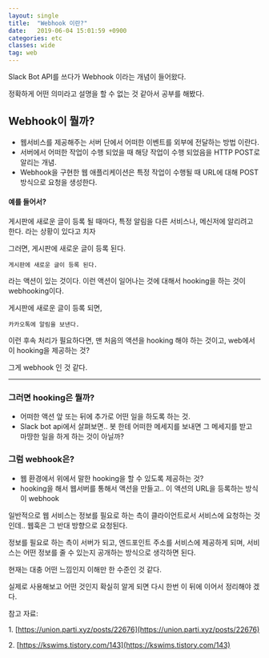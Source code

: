 ```yaml
---
layout: single
title:  "Webhook 이란?"
date:   2019-06-04 15:01:59 +0900
categories: etc
classes: wide
tag: web
---
```


Slack Bot API를 쓰다가 Webhook 이라는 개념이 들어왔다.

정확하게 어떤 의미라고 설명을 할 수 없는 것 같아서 공부를 해봤다.

## Webhook이 뭘까?

-   웹서비스를 제공해주는 서버 단에서 어떠한 이벤트를 외부에 전달하는 방법 이란다.
-   서버에서 어떠한 작업이 수행 되었을 때 해당 작업이 수행 되었음을 HTTP POST로 알리는 개념.
-   Webhook을 구현한 웹 애플리케이션은 특정 작업이 수행될 때 URL에 대해 POST 방식으로 요청을 생성한다.

#### 예를 들어서?

게시판에 새로운 글이 등록 될 때마다, 특정 알림을 다른 서비스나, 메신저에 알리려고 한다. 라는 상황이 있다고 치자

그러면, 게시판에 새로운 글이 등록 된다.

```
게시판에 새로운 글이 등록 된다.
```

라는 액션이 있는 것이다. 이런 액션이 일어나는 것에 대해서 hooking을 하는 것이 webhooking이다.

게시판에 새로운 글이 등록 되면,

```
카카오톡에 알림을 보낸다.
```

이런 후속 처리가 필요하다면, 맨 처음의 액션을 hooking 해야 하는 것이고, web에서 이 hooking을 제공하는 것?

그게 webhook 인 것 같다.

---

### 그러면 hooking은 뭘까?

-   어떠한 액션 앞 또는 뒤에 추가로 어떤 일을 하도록 하는 것.
-   Slack bot api에서 살펴보면.. 봇 한테 어떠한 메세지를 보내면 그 메세지를 받고 마땅한 일을 하게 하는 것이 아닐까?

### 그럼 webhook은?

-   웹 환경에서 위에서 말한 hooking을 할 수 있도록 제공하는 것?
-   hooking을 해서 웹서버를 통해서 액션을 만들고.. 이 액션의 URL을 등록하는 방식이 webhook

일반적으로 웹 서비스는 정보를 필요로 하는 측이 클라이언트로서 서비스에 요청하는 것인데.. 웹훅은 그 반대 방향으로 요청된다.

정보를 필요로 하는 측이 서버가 되고, 엔드포인트 주소를 서비스에 제공하게 되며, 서비스는 어떤 정보를 줄 수 있는지 공개하는 방식으로 생각하면 된다.

현재는 대충 어떤 느낌인지 이해만 한 수준인 것 같다.

실제로 사용해보고 어떤 것인지 확실히 알게 되면 다시 한번 이 뒤에 이어서 정리해야 겠다.

참고 자료:

1. [https://union.parti.xyz/posts/22676](https://union.parti.xyz/posts/22676)

2. [https://kswims.tistory.com/143](https://kswims.tistory.com/143)